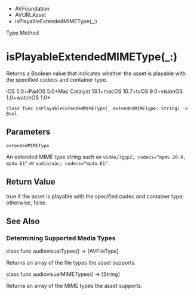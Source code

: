 

- AVFoundation
- AVURLAsset
-  isPlayableExtendedMIMEType(\_:) 

Type Method

# isPlayableExtendedMIMEType(\_:)

Returns a Boolean value that indicates whether the asset is playable with the specified codecs and container type.

iOS 5.0+iPadOS 5.0+Mac Catalyst 13.1+macOS 10.7+tvOS 9.0+visionOS 1.0+watchOS 1.0+

``` source
class func isPlayableExtendedMIMEType(_ extendedMIMEType: String) -> Bool
```

## Parameters 

`extendedMIMEType`  

An extended MIME type string such as `video/3gpp2; codecs=“mp4v.20.9, mp4a.E1”` or `audio/aac; codecs=“mp4a.E1”`.

## Return Value

true if the asset is playable with the specified codec and container type; otherwise, false.

## See Also

### Determining Supported Media Types

class func audiovisualTypes() -> [AVFileType]

Returns an array of the file types the asset supports.

class func audiovisualMIMETypes() -> [String]

Returns an array of the MIME types the asset supports.

